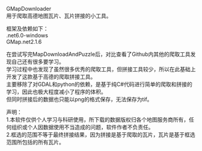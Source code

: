 GMapDownloader  
用于爬取高德地图瓦片、瓦片拼接的小工具。  

框架及依赖如下：  
.net6.0-windows  
GMap.net2.1.6  

在尝试写完MapDownloadAndPuzzle后，对比查看了Github内其他的爬取工具发现自己还有很多要学习。  
学习过程中也发现了虽然很多优秀的爬取工具，但拼接工具较少，所以在此基础上开发了这款基于高德的爬取拼接工具。  
主要移除了对GDAL和python的依赖，是基于纯C#代码进行简单的爬取和拼接的学习，因此也极大程度减小了程序的体积。  
但同时拼接后的数据也只能以png的格式保存，无法保存为tif。  

声明：  
1.本软件仅供个人学习与科研使用，所下载的数据版权归各个地图服务商所有，任何组织或个人因数据使用不当造成的问题，软件作者不负责任。  
2.框选的范围不等于最终拼接结果，因为拼接是基于爬取的瓦片，瓦片是基于框选范围所包括的所有瓦片。
